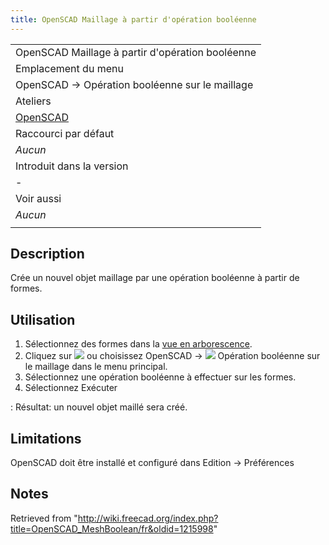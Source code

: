 ```yaml
---
title: OpenSCAD Maillage à partir d'opération booléenne
---
```

|  |
| --- |
| OpenSCAD Maillage à partir d'opération booléenne |
| Emplacement du menu |
| OpenSCAD → Opération booléenne sur le maillage |
| Ateliers |
| [OpenSCAD](/OpenSCAD_Workbench/fr "OpenSCAD Workbench/fr") |
| Raccourci par défaut |
| *Aucun* |
| Introduit dans la version |
| - |
| Voir aussi |
| *Aucun* |
|  |

## Description

Crée un nouvel objet maillage par une opération booléenne à partir de formes.

## Utilisation

1. Sélectionnez des formes dans la [vue en arborescence](/Tree_view/fr "Tree view/fr").
2. Cliquez sur ![](/images/OpenSCAD_MeshBoolean.svg) ou choisissez OpenSCAD → ![](/images/OpenSCAD_MeshBoolean.svg) Opération booléenne sur le maillage dans le menu principal.
3. Sélectionnez une opération booléenne à effectuer sur les formes.
4. Sélectionnez Exécuter

:   Résultat: un nouvel objet maillé sera créé.

## Limitations

OpenSCAD doit être installé et configuré dans Edition → Préférences

## Notes

Retrieved from "<http://wiki.freecad.org/index.php?title=OpenSCAD_MeshBoolean/fr&oldid=1215998>"